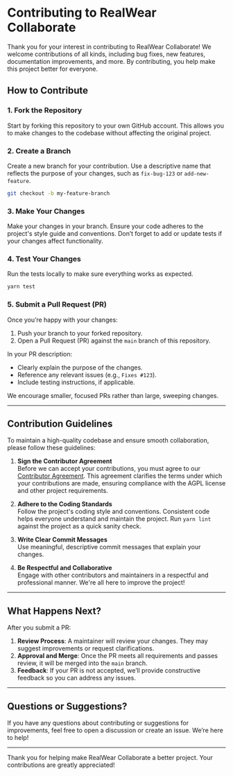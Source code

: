 # Contributing to RealWear Collaborate

Thank you for your interest in contributing to RealWear Collaborate! We welcome contributions of all
kinds, including bug fixes, new features, documentation improvements, and more. By contributing, you
help make this project better for everyone.

## How to Contribute

### 1. Fork the Repository

Start by forking this repository to your own GitHub account. This allows you to make changes to the
codebase without affecting the original project.

### 2. Create a Branch

Create a new branch for your contribution. Use a descriptive name that reflects the purpose of your
changes, such as `fix-bug-123` or `add-new-feature`.

```bash
git checkout -b my-feature-branch
```

### 3. Make Your Changes

Make your changes in your branch. Ensure your code adheres to the project's style guide and
conventions. Don’t forget to add or update tests if your changes affect functionality.

### 4. Test Your Changes

Run the tests locally to make sure everything works as expected.

```bash
yarn test
```

### 5. Submit a Pull Request (PR)

Once you’re happy with your changes:

1. Push your branch to your forked repository.
2. Open a Pull Request (PR) against the `main` branch of this repository.

In your PR description:

- Clearly explain the purpose of the changes.
- Reference any relevant issues (e.g., `Fixes #123`).
- Include testing instructions, if applicable.

We encourage smaller, focused PRs rather than large, sweeping changes.

---

## Contribution Guidelines

To maintain a high-quality codebase and ensure smooth collaboration, please follow these guidelines:

1. **Sign the Contributor Agreement**  
   Before we can accept your contributions, you must agree to our
   [Contributor Agreement](https://tbd.com). This agreement clarifies the terms under which your
   contributions are made, ensuring compliance with the AGPL license and other project requirements.

2. **Adhere to the Coding Standards**  
   Follow the project's coding style and conventions. Consistent code helps everyone understand and
   maintain the project. Run `yarn lint` against the project as a quick sanity check.

3. **Write Clear Commit Messages**  
   Use meaningful, descriptive commit messages that explain your changes.

4. **Be Respectful and Collaborative**  
   Engage with other contributors and maintainers in a respectful and professional manner. We're all
   here to improve the project!

---

## What Happens Next?

After you submit a PR:

1. **Review Process**: A maintainer will review your changes. They may suggest improvements or
   request clarifications.
2. **Approval and Merge**: Once the PR meets all requirements and passes review, it will be merged
   into the `main` branch.
3. **Feedback**: If your PR is not accepted, we’ll provide constructive feedback so you can address
   any issues.

---

## Questions or Suggestions?

If you have any questions about contributing or suggestions for improvements, feel free to open a
discussion or create an issue. We’re here to help!

---

Thank you for helping make RealWear Collaborate a better project. Your contributions are greatly
appreciated!

